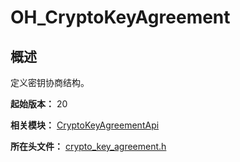 # OH_CryptoKeyAgreement

## 概述

定义密钥协商结构。

**起始版本：** 20

**相关模块：** [CryptoKeyAgreementApi](capi-cryptokeyagreementapi.md)

**所在头文件：** [crypto_key_agreement.h](capi-crypto-key-agreement-h.md)

